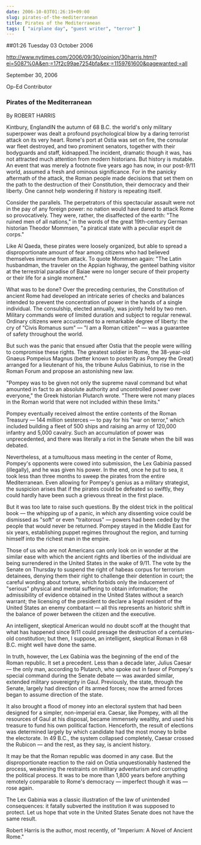 ```yaml
---
date: 2006-10-03T01:26:19+09:00
slug: pirates-of-the-mediterranean
title: Pirates of the Mediterranean
tags: [ "airplane day", "guest writer", "terror" ]
---
```


##01:26 Tuesday 03 October 2006

[http://www.nytimes.com/2006/09/30/opinion/30harris.html?ei=5087%0A&en;=17f2c99ae7254bfa&ex;=1159761600&pagewanted;=all ](http://www.nytimes.com/2006/09/30/opinion/30harris.html?ei=5087%0A&en=17f2c99ae7254bfa&ex=1159761600&pagewanted=all)


September 30, 2006




Op-Ed Contributor




### Pirates of the Mediterranean




By ROBERT HARRIS




Kintbury, EnglandIN the autumn of 68 B.C. the world's only military superpower was dealt a profound psychological blow by a daring terrorist attack on its very heart. Rome's port at Ostia was set on fire, the consular war fleet destroyed, and two prominent senators, together with their bodyguards and staff, kidnapped.The incident, dramatic though it was, has not attracted much attention from modern historians. But history is mutable. An event that was merely a footnote five years ago has now, in our post-9/11 world, assumed a fresh and ominous significance. For in the panicky aftermath of the attack, the Roman people made decisions that set them on the path to the destruction of their Constitution, their democracy and their liberty. One cannot help wondering if history is repeating itself.

Consider the parallels. The perpetrators of this spectacular assault were not in the pay of any foreign power: no nation would have dared to attack Rome so provocatively. They were, rather, the disaffected of the earth: "The ruined men of all nations," in the words of the great 19th-century German historian Theodor Mommsen, "a piratical state with a peculiar esprit de corps." 

Like Al Qaeda, these pirates were loosely organized, but able to spread a disproportionate amount of fear among citizens who had believed themselves immune from attack. To quote Mommsen again: "The Latin husbandman, the traveler on the Appian highway, the genteel bathing visitor at the terrestrial paradise of Baiae were no longer secure of their property or their life for a single moment."

What was to be done? Over the preceding centuries, the Constitution of ancient Rome had developed an intricate series of checks and balances intended to prevent the concentration of power in the hands of a single individual. The consulship, elected annually, was jointly held by two men. Military commands were of limited duration and subject to regular renewal. Ordinary citizens were accustomed to a remarkable degree of liberty: the cry of "Civis Romanus sum" — "I am a Roman citizen" — was a guarantee of safety throughout the world.

But such was the panic that ensued after Ostia that the people were willing to compromise these rights. The greatest soldier in Rome, the 38-year-old Gnaeus Pompeius Magnus (better known to posterity as Pompey the Great) arranged for a lieutenant of his, the tribune Aulus Gabinius, to rise in the Roman Forum and propose an astonishing new law.

"Pompey was to be given not only the supreme naval command but what amounted in fact to an absolute authority and uncontrolled power over everyone," the Greek historian Plutarch wrote. "There were not many places in the Roman world that were not included within these limits."

Pompey eventually received almost the entire contents of the Roman Treasury — 144 million sesterces — to pay for his "war on terror," which included building a fleet of 500 ships and raising an army of 120,000 infantry and 5,000 cavalry. Such an accumulation of power was unprecedented, and there was literally a riot in the Senate when the bill was debated.

Nevertheless, at a tumultuous mass meeting in the center of Rome, Pompey's opponents were cowed into submission, the Lex Gabinia passed (illegally), and he was given his power. In the end, once he put to sea, it took less than three months to sweep the pirates from the entire Mediterranean. Even allowing for Pompey's genius as a military strategist, the suspicion arises that if the pirates could be defeated so swiftly, they could hardly have been such a grievous threat in the first place. 

But it was too late to raise such questions. By the oldest trick in the political book — the whipping up of a panic, in which any dissenting voice could be dismissed as "soft" or even "traitorous" — powers had been ceded by the people that would never be returned. Pompey stayed in the Middle East for six years, establishing puppet regimes throughout the region, and turning himself into the richest man in the empire.

Those of us who are not Americans can only look on in wonder at the similar ease with which the ancient rights and liberties of the individual are being surrendered in the United States in the wake of 9/11. The vote by the Senate on Thursday to suspend the right of habeas corpus for terrorism detainees, denying them their right to challenge their detention in court; the careful wording about torture, which forbids only the inducement of "serious" physical and mental suffering to obtain information; the admissibility of evidence obtained in the United States without a search warrant; the licensing of the president to declare a legal resident of the United States an enemy combatant — all this represents an historic shift in the balance of power between the citizen and the executive.

An intelligent, skeptical American would no doubt scoff at the thought that what has happened since 9/11 could presage the destruction of a centuries-old constitution; but then, I suppose, an intelligent, skeptical Roman in 68 B.C. might well have done the same.

In truth, however, the Lex Gabinia was the beginning of the end of the Roman republic. It set a precedent. Less than a decade later, Julius Caesar — the only man, according to Plutarch, who spoke out in favor of Pompey's special command during the Senate debate — was awarded similar, extended military sovereignty in Gaul. Previously, the state, through the Senate, largely had direction of its armed forces; now the armed forces began to assume direction of the state.

It also brought a flood of money into an electoral system that had been designed for a simpler, non-imperial era. Caesar, like Pompey, with all the resources of Gaul at his disposal, became immensely wealthy, and used his treasure to fund his own political faction. Henceforth, the result of elections was determined largely by which candidate had the most money to bribe the electorate. In 49 B.C., the system collapsed completely, Caesar crossed the Rubicon — and the rest, as they say, is ancient history.

It may be that the Roman republic was doomed in any case. But the disproportionate reaction to the raid on Ostia unquestionably hastened the process, weakening the restraints on military adventurism and corrupting the political process. It was to be more than 1,800 years before anything remotely comparable to Rome's democracy — imperfect though it was — rose again.

The Lex Gabinia was a classic illustration of the law of unintended consequences: it fatally subverted the institution it was supposed to protect. Let us hope that vote in the United States Senate does not have the same result.

Robert Harris is the author, most recently, of "Imperium: A Novel of Ancient Rome."
